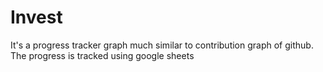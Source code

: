 # Invest
It's a progress tracker graph much similar to contribution graph of github. The progress is tracked using google sheets